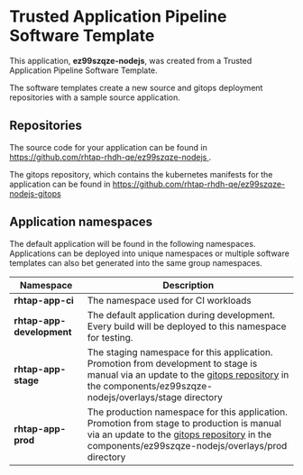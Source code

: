 # Trusted Application Pipeline Software Template

This application, **ez99szqze-nodejs**, was created from a Trusted Application Pipeline Software Template.

The software templates create a new source and gitops deployment repositories with a sample source application. 

## Repositories

The source code for your application can be found in [https://github.com/rhtap-rhdh-qe/ez99szqze-nodejs ](https://github.com/rhtap-rhdh-qe/ez99szqze-nodejs ).
 
The gitops repository, which contains the kubernetes manifests for the application can be found in 
[https://github.com/rhtap-rhdh-qe/ez99szqze-nodejs-gitops ](https://github.com/rhtap-rhdh-qe/ez99szqze-nodejs-gitops ) 

## Application namespaces 

The default application will be found in the following namespaces. Applications can be deployed into unique namespaces or multiple software templates can also bet generated into the same group namespaces.  

|  Namespace   |  Description   |  
| -------- | -------- |
| **rhtap-app-ci** | The namespace used for CI workloads |
| **rhtap-app-development** | The default application during development. Every build will be deployed to this namespace for testing. |
| **rhtap-app-stage** | The staging namespace for this application. Promotion from development to stage is manual via an update to the [gitops repository](https://github.com/rhtap-rhdh-qe/ez99szqze-nodejs-gitops ) in the components/ez99szqze-nodejs/overlays/stage directory |
| **rhtap-app-prod** | The production namespace for this application. Promotion from stage to production is manual via an update to the [gitops repository](https://github.com/rhtap-rhdh-qe/ez99szqze-nodejs-gitops ) in the components/ez99szqze-nodejs/overlays/prod directory |